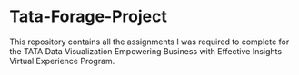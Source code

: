 # Tata-Forage-Project
This repository contains all the assignments I was required to complete for the TATA Data Visualization Empowering Business with Effective Insights Virtual Experience Program.
